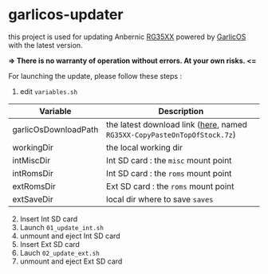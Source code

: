 # garlicos-updater

this project is used for updating Anbernic [RG35XX](https://anbernic.com/fr/products/rg35xx) powered by [GarlicOS](https://www.patreon.com/posts/76561333) with the latest version.

**=> There is no warranty of operation without errors. At your own risks. <=**


For launching the update, please follow these steps :
1. edit `variables.sh` 

| Variable | Description |
| --- | --- |
| garlicOsDownloadPath | the latest download link ([here](https://www.patreon.com/posts/76561333), named `RG35XX-CopyPasteOnTopOfStock.7z`)|
| workingDir | the local working dir |
| intMiscDir | Int SD card : the `misc` mount point
| intRomsDir | Int SD card : the `roms` mount point
| extRomsDir | Ext SD card : the `roms` mount point
| extSaveDir | local dir where to save `saves`
2. Insert Int SD card
3. Launch `01_update_int.sh`
4. unmount and eject Int SD card
5. Insert Ext SD card
6. Lauch `02_update_ext.sh`
7. unmount and eject Ext SD card

